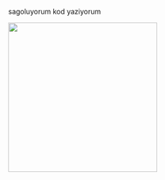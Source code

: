 sagoluyorum kod yaziyorum

<img src="https://github.com/caner-cetin/caner-cetin/assets/92731060/0c2d2f67-bfa8-4cc9-a368-516ffffe2018" width=300 height=300)>
